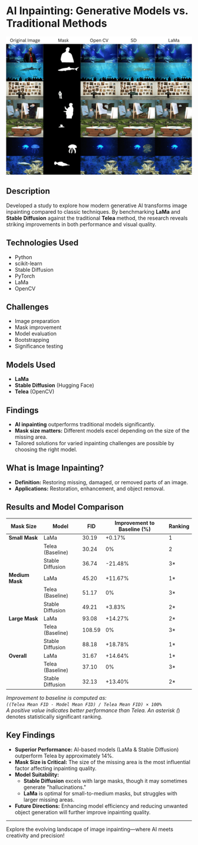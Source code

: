 # AI Inpainting: Generative Models vs. Traditional Methods

![Inpainting Results](Vis/Collage/viswithtitle1.png)

## Description
Developed a study to explore how modern generative AI transforms image inpainting compared to classic techniques. By benchmarking **LaMa** and **Stable Diffusion** against the traditional **Telea** method, the research reveals striking improvements in both performance and visual quality.

## Technologies Used
- Python
- scikit-learn
- Stable Diffusion
- PyTorch
- LaMa
- OpenCV

## Challenges
- Image preparation
- Mask improvement
- Model evaluation
- Bootstrapping
- Significance testing

## Models Used
- **LaMa**
- **Stable Diffusion** (Hugging Face)
- **Telea** (OpenCV)

## Findings
- **AI inpainting** outperforms traditional models significantly.
- **Mask size matters:** Different models excel depending on the size of the missing area.
- Tailored solutions for varied inpainting challenges are possible by choosing the right model.

## What is Image Inpainting?
- **Definition:** Restoring missing, damaged, or removed parts of an image.
- **Applications:** Restoration, enhancement, and object removal.

## Results and Model Comparison

| Mask Size     | Model                 | FID    | Improvement to Baseline (%) | Ranking |
|---------------|-----------------------|--------|-----------------------------|---------|
| **Small Mask**    | LaMa                | 30.19  | +0.17%                      | 1       |
|               | Telea (Baseline)      | 30.24  | 0%                          | 2       |
|               | Stable Diffusion      | 36.74  | -21.48%                     | 3*      |
| **Medium Mask**   | LaMa                | 45.20  | +11.67%                     | 1*      |
|               | Telea (Baseline)      | 51.17  | 0%                          | 3*      |
|               | Stable Diffusion      | 49.21  | +3.83%                      | 2*      |
| **Large Mask**    | LaMa                | 93.08  | +14.27%                     | 2*      |
|               | Telea (Baseline)      | 108.59 | 0%                          | 3*      |
|               | Stable Diffusion      | 88.18  | +18.78%                     | 1*      |
| **Overall**       | LaMa                | 31.67  | +14.64%                     | 1*      |
|               | Telea (Baseline)      | 37.10  | 0%                          | 3*      |
|               | Stable Diffusion      | 32.13  | +13.40%                     | 2*      |

*Improvement to baseline is computed as:  
`((Telea Mean FID - Model Mean FID) / Telea Mean FID) × 100%`  
A positive value indicates better performance than Telea. An asterisk (*) denotes statistically significant ranking.

## Key Findings
- **Superior Performance:** AI-based models (LaMa & Stable Diffusion) outperform Telea by approximately 14%.
- **Mask Size is Critical:** The size of the missing area is the most influential factor affecting inpainting quality.
- **Model Suitability:**  
  - **Stable Diffusion** excels with large masks, though it may sometimes generate "hallucinations."  
  - **LaMa** is optimal for small-to-medium masks, but struggles with larger missing areas.
- **Future Directions:** Enhancing model efficiency and reducing unwanted object generation will further improve inpainting quality.

---

Explore the evolving landscape of image inpainting—where AI meets creativity and precision!
